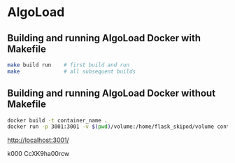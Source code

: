 # AlgoLoad

## Building and running AlgoLoad Docker with Makefile

```sh
make build run    # first build and run
make              # all subsequent builds
```

## Building and running AlgoLoad Docker without Makefile

```sh
docker build -t container_name .
docker run -p 3001:3001 -v $(pwd)/volume:/home/flask_skipod/volume container_name:latest
```

<http://localhost:3001/>

k000 CcXK9ha00rcw
